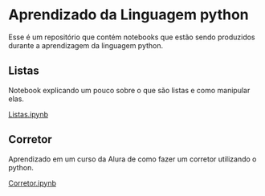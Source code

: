 # Aprendizado da Linguagem python

Esse é um repositório que contém notebooks que estão sendo produzidos durante a aprendizagem da linguagem python.

## Listas

Notebook explicando um pouco sobre o que são listas e como manipular elas.

[Listas.ipynb](/Listas.ipynb)

## Corretor 

Aprendizado em um curso da Alura de como fazer um corretor utilizando o python.

[Corretor.ipynb](/Corretor.ipynb)
